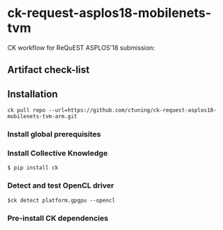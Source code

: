 # ck-request-asplos18-mobilenets-tvm
CK workflow for ReQuEST ASPLOS'18 submission: 
## Artifact check-list

## Installation
``ck pull repo --url=https://github.com/ctuning/ck-request-asplos18-mobilenets-tvm-arm.git``
### Install global prerequisites


### Install Collective Knowledge
```$ pip install ck ```

### Detect and test OpenCL driver
``` $ck detect platform.gpgpu --opencl ```

### Pre-install CK dependencies
